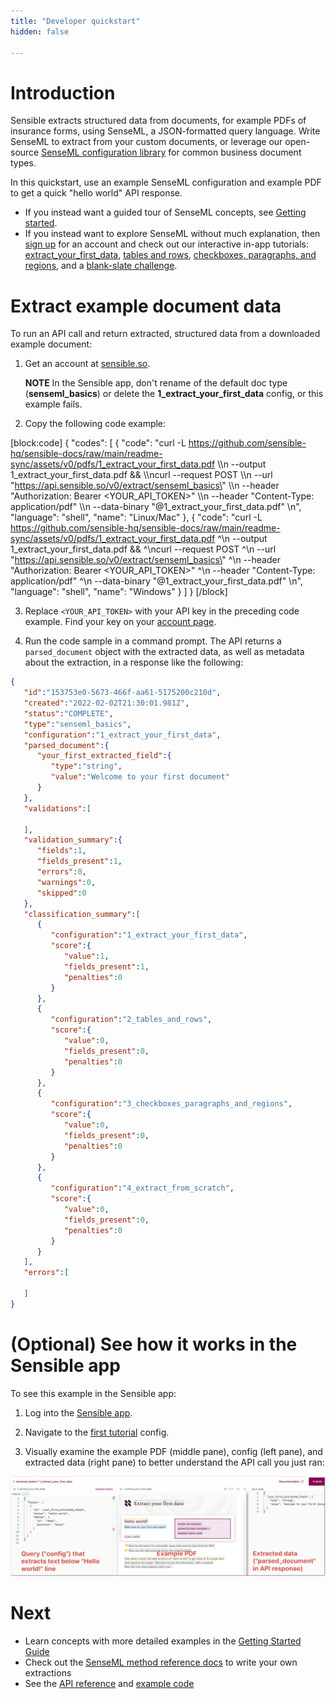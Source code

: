```yaml
---
title: "Developer quickstart"
hidden: false

---
```


Introduction
====
Sensible extracts structured data from documents, for example PDFs of insurance forms, using SenseML, a JSON-formatted query language. Write SenseML to extract from your custom documents, or leverage our open-source [SenseML configuration library](https://github.com/sensible-hq/sensible-configuration-library/) for common business document types.

In this quickstart, use an example SenseML configuration and example PDF to get a quick "hello world" API response. 

- If you instead want a guided tour of SenseML concepts, see [Getting started](doc:getting-started).
- If you instead want to explore SenseML without much explanation, then [sign up](https://app.sensible.so/register) for an account and check out our interactive in-app tutorials: [extract_your_first_data](https://app.sensible.so/editor/?d=senseml_basics&c=1_extract_your_first_data&g=1_extract_your_first_data), [tables and rows](https://app.sensible.so/editor/?d=senseml_basics&c=2_tables_and_rows&g=2_tables_and_rows), [checkboxes, paragraphs, and regions](https://app.sensible.so/editor/?d=senseml_basics&c=3_checkboxes_paragraphs_and_regions&g=3_checkboxes_paragraphs_and_regions), and a [blank-slate challenge](https://app.sensible.so/editor/?d=senseml_basics&c=4_extract_from_scratch&g=4_extract_from_scratch).


Extract example document data
=====

To run an API call and return extracted, structured data from a downloaded example document: 

1. Get an account at [sensible.so](https://app.sensible.so/register).

    **NOTE** In the Sensible app, don't rename of the default doc type (**senseml_basics**) or delete the **1_extract_your_first_data** config, or this example fails. 

2. Copy the following code example:

[block:code]
{
  "codes": [
    {
      "code": "curl -L https://github.com/sensible-hq/sensible-docs/raw/main/readme-sync/assets/v0/pdfs/1_extract_your_first_data.pdf \\\n  --output 1_extract_your_first_data.pdf && \\\ncurl --request POST \\\n  --url \"https://api.sensible.so/v0/extract/senseml_basics\" \\\n  --header \"Authorization: Bearer <YOUR_API_TOKEN>\" \\\n  --header \"Content-Type: application/pdf\" \\\n  --data-binary \"@1_extract_your_first_data.pdf\" \n",
      "language": "shell",
      "name": "Linux/Mac"
    },
    {
      "code": "curl -L https://github.com/sensible-hq/sensible-docs/raw/main/readme-sync/assets/v0/pdfs/1_extract_your_first_data.pdf ^\n  --output 1_extract_your_first_data.pdf && ^\ncurl --request POST ^\n  --url \"https://api.sensible.so/v0/extract/senseml_basics\" ^\n  --header \"Authorization: Bearer <YOUR_API_TOKEN>\" ^\n  --header \"Content-Type: application/pdf\" ^\n  --data-binary \"@1_extract_your_first_data.pdf\" \n",
      "language": "shell",
      "name": "Windows"
    }
  ]
}
[/block]

3. Replace `<YOUR_API_TOKEN>` with your API key in the preceding code example. Find your key on your [account page](https://app.sensible.so/account/).

4. Run the code sample in a command prompt. The API returns a `parsed_document` object with the extracted data, as well as metadata about the extraction, in a response like the following:

```json
{
   "id":"153753e0-5673-466f-aa61-5175200c210d",
   "created":"2022-02-02T21:30:01.981Z",
   "status":"COMPLETE",
   "type":"senseml_basics",
   "configuration":"1_extract_your_first_data",
   "parsed_document":{
      "your_first_extracted_field":{
         "type":"string",
         "value":"Welcome to your first document"
      }
   },
   "validations":[
      
   ],
   "validation_summary":{
      "fields":1,
      "fields_present":1,
      "errors":0,
      "warnings":0,
      "skipped":0
   },
   "classification_summary":[
      {
         "configuration":"1_extract_your_first_data",
         "score":{
            "value":1,
            "fields_present":1,
            "penalties":0
         }
      },
      {
         "configuration":"2_tables_and_rows",
         "score":{
            "value":0,
            "fields_present":0,
            "penalties":0
         }
      },
      {
         "configuration":"3_checkboxes_paragraphs_and_regions",
         "score":{
            "value":0,
            "fields_present":0,
            "penalties":0
         }
      },
      {
         "configuration":"4_extract_from_scratch",
         "score":{
            "value":0,
            "fields_present":0,
            "penalties":0
         }
      }
   ],
   "errors":[
      
   ]
}
```

 

(Optional) See how it works in the Sensible app
=====

To see this example in the Sensible app:

1. Log into the [Sensible app](https://app.sensible.so/signin/).

2. Navigate to the [first tutorial](https://app.sensible.so/editor/?d=senseml_basics&c=1_extract_your_first_data&g=1_extract_your_first_data) config.
   
3. Visually examine the example PDF (middle pane), config (left pane), and extracted data (right pane) to better understand the API call you just ran:
   

![Click to enlarge](https://raw.githubusercontent.com/sensible-hq/sensible-docs/main/readme-sync/assets/v0/images/final/quick_1.png) 



Next
===

- Learn concepts with more detailed examples in the [Getting Started Guide](doc:getting-started)
- Check out the [SenseML method reference docs](doc:methods) to write your own extractions
- See the [API reference](https://docs.sensible.so/reference/choosing-an-endpoint) and [example code](https://github.com/sensible-hq/sensible-code-examples)
